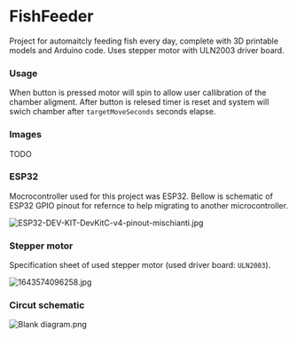 # FishFeeder

 Project for automaitcly feeding fish every day, complete with 3D printable models and Arduino code. Uses stepper motor with ULN2003 driver board.

### Usage

When button is pressed motor will spin to allow user callibration of the chamber aligment. After button is relesed timer is reset and system will swich chamber after `targetMoveSeconds` seconds elapse.

### Images

TODO

### ESP32

Mocrocontroller used for this project was ESP32.  Bellow is schematic of ESP32 GPIO pinout for refernce to help migrating to another microcontroller.

![ESP32-DEV-KIT-DevKitC-v4-pinout-mischianti.jpg](C:\Users\nejck\Documents\GitHub\FishFeeder\assets\879ab1db12d31e3a6cbf6293cee2b15b620d610b.jpg)

### Stepper motor

Specification sheet of  used stepper motor (used driver board: `ULN2003`).

![1643574096258.jpg](C:\Users\nejck\Documents\GitHub\FishFeeder\assets\d1d86311cd487f3f1eec8121ff93bd3710fb8a00.jpg)

### Circut schematic

![Blank diagram.png](C:\Users\nejck\Documents\GitHub\FishFeeder\assets\4307f492a36da37c1e5134392b7bb6d90c18548f.png)
